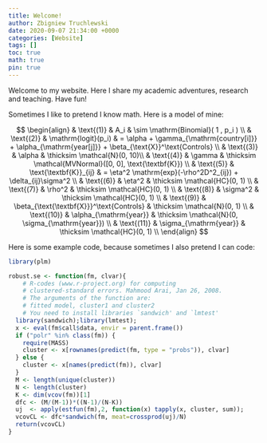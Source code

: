 ```yaml
---
title: Welcome!
author: Zbigniew Truchlewski
date: 2020-09-07 21:34:00 +0000
categories: [Website]
tags: []
toc: true
math: true
pin: true
---
```


Welcome to my website. Here I share my academic adventures, research and teaching. Have fun!

Sometimes I like to pretend I know math. Here is a model of mine:

$$
\begin{align} 	
& \text{(1)} &  A_i                     & \sim \mathrm{Binomial}( 1 , p_i )  \\
& \text{(2)} & \mathrm{logit}(p_i)      & = \alpha + \gamma_{\mathrm{country[i]}} + \alpha_{\mathrm{year[j]}} + \beta_{\text{X}}^\text{Controls} \\
& \text{(3)} & \alpha                   & \thicksim \mathcal{N}(0, 10)\\
& \text{(4)} & \gamma                   & \thicksim \mathcal{MVNormal}([0, 0], \text{\textbf{K}})   \\
& \text{(5)} & \text{\textbf{K}}_{ij} & = \eta^2 \mathrm{exp}(-\rho^2D^2_{ij}) + \delta_{ij}\sigma^2 \\
& \text{(6)} & \eta^2                   & \thicksim \mathcal{HC}(0, 1)  \\
& \text{(7)} & \rho^2                   & \thicksim \mathcal{HC}(0, 1)  \\
& \text{(8)} & \sigma^2                 & \thicksim \mathcal{HC}(0, 1)  \\
& \text{(9)} & \beta_{\text{\textbf{X}}}^\text{Controls} & \thicksim \mathcal{N}(0, 1)  \\
& \text{(10)} & \alpha_{\mathrm{year}}   & \thicksim \mathcal{N}(0, \sigma_{\mathrm{year}})  \\
& \text{(11)} & \sigma_{\mathrm{year}}   & \thicksim \mathcal{HC}(0, 1)  \\
\end{align}
$$

Here is some example code, because sometimes I also pretend I can code:

```r
library(plm)

robust.se <- function(fm, clvar){
    # R-codes (www.r-project.org) for computing
    # clustered-standard errors. Mahmood Arai, Jan 26, 2008.
    # The arguments of the function are:
    # fitted model, cluster1 and cluster2
    # You need to install libraries `sandwich' and `lmtest'
  library(sandwich);library(lmtest);
  x <- eval(fm$call$data, envir = parent.frame())
  if ("polr" %in% class(fm)) {
    require(MASS)
    cluster <- x[rownames(predict(fm, type = "probs")), clvar]
  } else {
    cluster <- x[names(predict(fm)), clvar]
  }
  M <- length(unique(cluster))
  N <- length(cluster)
  K <- dim(vcov(fm))[1]
  dfc <- (M/(M-1))*((N-1)/(N-K))
  uj  <- apply(estfun(fm),2, function(x) tapply(x, cluster, sum));
  vcovCL <- dfc*sandwich(fm, meat=crossprod(uj)/N)
  return(vcovCL)
}
```

